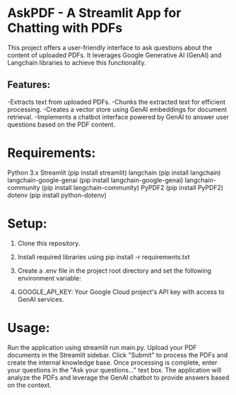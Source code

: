 # AskPDF - A Streamlit App for Chatting with PDFs

This project offers a user-friendly interface to ask questions about the content of uploaded PDFs. It leverages Google Generative AI (GenAI) and Langchain libraries to achieve this functionality.

## Features:

-Extracts text from uploaded PDFs.
-Chunks the extracted text for efficient processing.
-Creates a vector store using GenAI embeddings for document retrieval.
-Implements a chatbot interface powered by GenAI to answer user questions based on the PDF content.

# Requirements:

Python 3.x
Streamlit (pip install streamlit)
langchain (pip install langchain)
langchain-google-genai (pip install langchain-google-genai)
langchain-community (pip install langchain-community)
PyPDF2 (pip install PyPDF2)
dotenv (pip install python-dotenv)

# Setup:

1) Clone this repository.

2) Install required libraries using pip install -r requirements.txt 

3) Create a .env file in the project root directory and set the following environment variable:

4) GOOGLE_API_KEY: Your Google Cloud project's API key with access to GenAI services.
   
# Usage:

Run the application using streamlit run main.py.
Upload your PDF documents in the Streamlit sidebar.
Click "Submit" to process the PDFs and create the internal knowledge base.
Once processing is complete, enter your questions in the "Ask your questions..." text box.
The application will analyze the PDFs and leverage the GenAI chatbot to provide answers based on the context.
